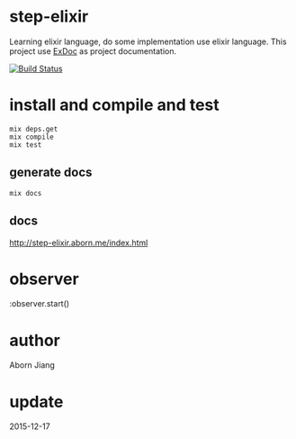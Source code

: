 # step-elixir
Learning elixir language, do some implementation use elixir language. This project use [ExDoc](https://github.com/elixir-lang/ex_doc) as project documentation.

[![Build Status](https://travis-ci.org/aborn/step-elixir.svg?branch=master)](https://travis-ci.org/aborn/step-elixir)

# install and compile and test
```shell
mix deps.get
mix compile
mix test
```

## generate docs
```shell
mix docs
```

## docs
http://step-elixir.aborn.me/index.html

# observer
:observer.start()

# author
Aborn Jiang

# update
2015-12-17

